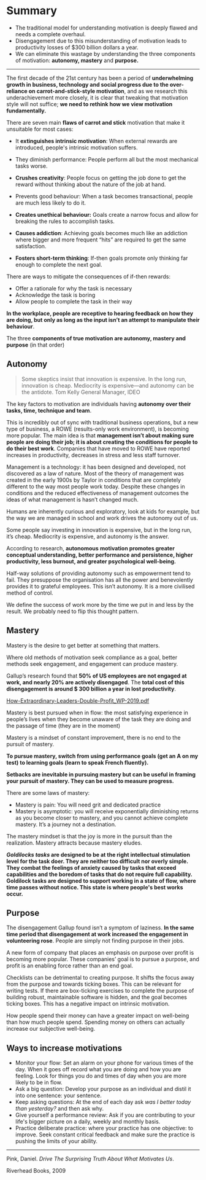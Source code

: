 
# Summary

- The traditional model for understanding motivation is deeply flawed and needs a complete overhaul.
- Disengagement due to this misunderstanding of motivation leads to productivity losses of $300 billion dollars a year.
- We can eliminate this wastage by understanding the three components of motivation: **autonomy, mastery** and **purpose.**

---

The first decade of the 21st century has been a period of **underwhelming growth in business, technology and social progress due to the over-reliance on carrot-and-stick-style motivation**, and as we research this underachievement more closely, it is clear that tweaking that motivation style will not suffice; **we need to rethink how we view motivation fundamentally.**

There are seven main **flaws of carrot and stick** motivation that make it unsuitable for most cases:

- It **extinguishes intrinsic motivation**: When external rewards are introduced, people's intrinsic motivation suffers.
- They diminish performance: People perform all but the most mechanical tasks worse.

- **Crushes creativity**: People focus on getting the job done to get the reward without thinking about the nature of the job at hand.
- Prevents good behaviour: When a task becomes transactional, people are much less likely to do it.
- **Creates unethical behaviour:** Goals create a narrow focus and allow for breaking the rules to accomplish tasks.
- **Causes addiction**: Achieving goals becomes much like an addiction where bigger and more frequent “hits” are required to get the same satisfaction.
- **Fosters short-term thinking**: If-then goals promote only thinking far enough to complete the next goal.

There are ways to mitigate the consequences of if-then rewards:

- Offer a rationale for why the task is necessary
- Acknowledge the task is boring
- Allow people to complete the task in their way

**In the workplace, people are receptive to hearing feedback on how they are doing, but only as long as the input isn’t an attempt to manipulate their behaviour**.

The three **components of true motivation are autonomy, mastery and purpose** (in that order)

## Autonomy

> Some skeptics insist that innovation is expensive. In the long run, innovation is cheap. Mediocrity is expensive—and autonomy can be the antidote.
Tom Kelly
General Manager, IDEO
> 

The key factors to motivation are individuals having **autonomy over their tasks, time, technique and team**.

This is incredibly out of sync with traditional business operations, but a new type of business, a ROWE (results-only work environment), is becoming more popular. The main idea is that **management isn’t about making sure people are doing their job; it is about creating the conditions for people to do their best work**. Companies that have moved to ROWE have reported increases in productivity, decreases in stress and less staff turnover. 

Management is a technology: it has been designed and developed, not discovered as a law of nature. Most of the theory of management was created in the early 1900s by Taylor in conditions that are completely different to the way most people work today. Despite these changes in conditions and the reduced effectiveness of management outcomes the ideas of what management is hasn’t changed much.

Humans are inherently curious and exploratory, look at kids for example, but the way we are managed in school and work drives the autonomy out of us.

Some people say investing in innovation is expensive, but in the long run, it’s cheap. Mediocrity is expensive, and autonomy is the answer.

According to research, **autonomous** **motivation promotes greater conceptual understanding, better performance and persistence, higher productivity, less burnout, and greater psychological well-being.**

Half-way solutions of providing autonomy such as empowerment tend to fail. They presuppose the organisation has all the power and benevolently provides it to grateful employees. This isn’t autonomy. It is a more civilised method of control.

We define the success of work more by the time we put in and less by the result. We probably need to flip this thought pattern.

## Mastery

Mastery is the desire to get better at something that matters.

Where old methods of motivation seek compliance as a goal, better methods seek engagement, and engagement can produce mastery.

Gallup’s research found that **50% of US employees are not engaged at work, and nearly 20% are actively disengaged**. The **total cost of this disengagement is around $ 300 billion a year in lost productivity**. 

[How-Extraordinary-Leaders-Double-Profit_WP-2019.pdf](How-Extraordinary-Leaders-Double-Profit_WP-2019.pdf)

Mastery is best pursued when in flow: the most satisfying experience in people’s lives when they become unaware of the task they are doing and the passage of time (they are in the moment)

Mastery is a mindset of constant improvement, there is no end to the pursuit of mastery.

**To pursue mastery, switch from using performance goals (get an A on my test) to learning goals (learn to speak French fluently).**

**Setbacks are inevitable in pursuing mastery but can be useful in framing your pursuit of mastery. They can be used to measure progress.**

There are some laws of mastery:

- Mastery is pain: You will need grit and dedicated practice
- Mastery is asymptotic: you will receive exponentially diminishing returns as you become closer to mastery, and you cannot achieve complete mastery. It’s a journey not a destination.

The mastery mindset is that the joy is more in the pursuit than the realization. Mastery attracts because mastery eludes.

***Goldilocks tasks* are designed to be at the right intellectual stimulation level for the task doer. They are neither too difficult nor overly simple. They combat the feelings of anxiety caused by tasks that exceed capabilities and the boredom of tasks that do not require full capability. Goldilock tasks are designed to support working in a state of flow, where time passes without notice. This state is where people's best works occur.** 

## Purpose

The disengagement Gallup found isn’t a symptom of laziness. **In the same time period that disengagement at work increased the engagement in volunteering rose**. People are simply not finding purpose in their jobs.

A new form of company that places an emphasis on purpose over profit is becoming more popular. These companies’ goal is to pursue a purpose, and profit is an enabling force rather than an end goal.

Checklists can be detrimental to creating purpose. It shifts the focus away from the purpose and towards ticking boxes. This can be relevant for writing tests. If there are box-ticking exercises to complete the purpose of building robust, maintainable software is hidden, and the goal becomes ticking boxes. This has a negative impact on intrinsic motivation.

How people spend their money can have a greater impact on well-being than how much people spend. Spending money on others can actually increase our subjective well-being.    

## Ways to increase motivations

- Monitor your flow: Set an alarm on your phone for various times of the day. When it goes off record what you are doing and how you are feeling. Look for things you do and times of day when you are more likely to be in flow.
- Ask a big question: Develop your purpose as an individual and distil it into one sentence: your sentence.
- Keep asking questions: At the end of each day ask *was I better today than yesterday?* and then ask why.
- Give yourself a performance review: Ask if you are contributing to your life's bigger picture on a daily, weekly and monthly basis.
- Practice deliberate practice: where your practice has one objective: to improve. Seek constant critical feedback and make sure the practice is pushing the limits of your ability.

---

Pink, Daniel. *Drive The Surprising Truth About What Motivates Us*. 

Riverhead Books, 2009
